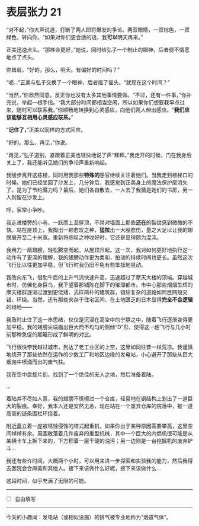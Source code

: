 # 表层张力 21

“对不起，”你大声说道，打断了两人即将爆发的争论。两双眼睛，一双棕色，一双绿色，转向你。“如果对你们更合适的话，我**可以**明天再来。”

正美迅速点头。“那样会更好，”她说，同时给弘子一个制止的眼神，后者便不情愿地点了点头。

你耸肩。“好的，那么，明天。有偏好的时间吗？”

“呃...”正美与弘子交换了一个眼神，后者摇了摇头。“就现在这个时间？”

“当然，”你欣然同意。反正你也没有太多其他事情要做。“不过，还有一件事，”你补充说，举起一根手指。“我大部分时间都相当空闲，所以如果你们想要我早点过来，随时可以联系我。”你顺畅地转换到心灵感应，向他们两人伸出感应。“**我们应该能够互相用心灵感应联系。**”

“**记住了，**”正美以同样的方式回应。

“好的。那么，再见，”你说。

“再见，”弘子道别，紧跟着正美也轻快地说了声“拜拜。”我走开的时候，门在我身后关上了，我还能听见她们的争论声重新响起。

我缓步离开这栋楼，同时用我那些**特殊的**感官继续关注着她们。当我走到楼梯口的时候，她们已经坐回了沙发上，几分钟后，我感觉到正美身上的魔法保护层消失了。是为了节约魔力吗？最后，她们各自散去，一人去了我猜是她们的书房，另一人则留在沙发上。

哼，家常小争吵。

我走进楼旁的小巷，一跃而上至屋顶，不禁对墙面上那些**还在**的裂纹感到微微的不快。站在屋顶上，我掏出一颗悲叹之种，**猛拉**出一大股悲伤，量之大足以让我的翅膀展开至二十米宽。重新将悲叹之种收好时，它还是显得颇为混沌。

我用力一扇翅膀，轻松腾空而起，从屋顶升起。这一次，我对如何更好地执行这一动作有了更深的理解，我的翅膀动作更为柔和，拍动的持续时间也更长。虽然这次飞行比以往更加平稳，但飞行时我仍旧不免有些笨拙地晃动。

我改向东飞，借助午后的上升气流快速升高，迅速超过了摩天大楼的顶端。穿越城市时，仿佛化身巨鸟，我下望着那铺陈在脚下的璀璨都市。市中心那些熠熠生辉的摩天楼群逐渐过渡到更低矮、式样简朴的建筑群，错综复杂的道路如同巨网般交错、环绕。当然，还有那些夹杂于住宅区间、在土地匮乏的日本显得**完全不合逻辑**的绿地——

我及时止住了这一串思绪，仅仅是沉浸在高空中的宁静之中，随着飞行逐渐变得更加平稳。我的翅膀尖端画出巨大而不均匀的侧倾“D”形，使得这一趟飞行与几小时前那种急促的颠簸形成了鲜明的对比。

飞行很快带我越过城市，到达了老工业区的上空，这里如同往昔一样荒凉。我谨慎地绕开了那些依然在运作的少数工厂和地区边缘的发电站，小心避开了那些从巨大烟囱中喷涌而出的废气柱。

我在空中盘旋片刻，找到了一个绝佳的无人之地，然后准备着陆。

...

着陆并不尽如人意，我的翅膀不慎擦过一个仓库，轻易地在钢结构上划出了一道巨大的裂痕。幸好，我本人还是安然无恙，现在站在一个废弃仓库的院落中，被一道高高的链条围栏环绕着。

附近矗立着一座被锈蚀侵蚀的塔式起重机，如果你出于某种原因需要攀高，这里空间绰绰有余。周围散落着几件废弃的重型机械，其中一个巨大的内燃机很可能是从某辆卡车上拆下来的，下方积着一层干硬的油污；另一边则是一台挖掘机的废弃铲斗...

我还有些许时间，大概两个小时，可以用来进一步探索和实验我的能力，然后我得去医院会合麻美和其他人。接下来该做什么好呢，接下来该做什么...

这段时间，似乎充满了无限的可能。

---

- [ ] 自由填写

---

今天的小趣闻：发电站（或相似设施）的排气被专业地称为“烟道气体”。
